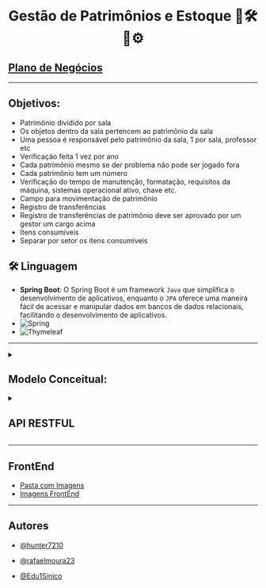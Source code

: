 <div align=center> 
  <h1> Gestão de Patrimônios e Estoque 🎯🛠🔧⚙  </h1>
</div> 

## [Plano de Negócios](https://github.com/senai-stock/stock_project/blob/main/plano%20de%20neg%C3%B3cios.txt)

---

## Objetivos:
<ul>
  <li>Patrimônio dividido por sala</li>
  <li>Os objetos dentro da sala pertencem ao patrimônio da sala</li>
  <li>Uma pessoa é responsável pelo patrimônio da sala, 1 por sala, professor etc</li>
  <li>Verificação feita 1 vez por ano</li>
  <li>Cada patrimônio mesmo se der problema não pode ser jogado fora</li>
  <li>Cada patrimônio tem um número</li>
  <li>Verificação do tempo de manutenção, formatação, requisitos da máquina, sistemas operacional ativo, chave etc.</li>
  <li>Campo para movimentação de patrimônio</li>
  <li>Registro de transferências</li>
  <li>Registro de transferências de patrimônio deve ser aprovado por um gestor um cargo acima</li>
  <li>Itens consumiveis</li>
  <li>Separar por setor os itens consumiveis</li>
</ul>

 
## 🛠 Linguagem
- **Spring Boot**: O Spring Boot é um framework `Java` que simplifica o desenvolvimento de aplicativos, enquanto o `JPA` oferece uma maneira fácil de acessar e manipular dados em bancos de dados relacionais, facilitando o desenvolvimento de aplicativos.
- ![Spring](https://img.shields.io/badge/spring-%236DB33F.svg?style=for-the-badge&logo=spring&logoColor=white)
- ![Thymeleaf](https://img.shields.io/badge/Thymeleaf-%23005C0F.svg?style=for-the-badge&logo=Thymeleaf&logoColor=white)
  

---
<details><summary>
<h2> Modelo Conceitual: </h2>
</summary>
<div align=center> 
  
![Modelo de Negócios](/image-database.png)
</div> 
</details>


<details><summary>
  
## API RESTFUL
</summary>

### Responsaveis

  Method Get:
![Get-Responsaveis](requisitions_api_images/responsaveis/get-responsaveis.png)

  Method Post:
![Modelo de Negócios](requisitions_api_images/responsaveis/post-responsaveis.png)

  Method Put:
![Modelo de Negócios](requisitions_api_images/responsaveis/put-responsaveis.png)

  Method Delete:
![Modelo de Negócios](requisitions_api_images/responsaveis/delete-responsaveis.png)

---
### Salas

  Method Get:
![Modelo de Negócios](requisitions_api_images/salas/get-salas.png)

  Method Post:
![Modelo de Negócios](requisitions_api_images/salas/post-salas.png)

  Method Put:
![Modelo de Negócios](requisitions_api_images/salas/put-salas.png)

---
### Areas

  Method Get:
![Modelo de Negócios](requisitions_api_images/areas/get-areas.png)

  Method Post:
![Modelo de Negócios](requisitions_api_images/areas/post-areas.png)

  Method Put:
![Modelo de Negócios](requisitions_api_images/areas/put-areas.png)

---
### Cargos

  Method Get:
![Modelo de Negócios](requisitions_api_images/cargos/get-cargos.png)

  Method Post:
![Modelo de Negócios](requisitions_api_images/cargos/post-cargos.png)

  Method Put:
![Modelo de Negócios](requisitions_api_images/cargos/put-cargos.png)

---
### Estoque

  Method Get:
![Modelo de Negócios](requisitions_api_images/estoque/get-estoque.png)

  Method Post:
![Modelo de Negócios](requisitions_api_images/estoque/post-estoque.png)

  Method Put:
![Modelo de Negócios](requisitions_api_images/estoque/put-estoque.png)

---
### Transferências

  Method Get:
![Modelo de Negócios](requisitions_api_images/transferencias/get-transferencias.png)

  Method Post:
![Modelo de Negócios](requisitions_api_images/transferencias/post-transferencias.png)

  Method Put:
![Modelo de Negócios](requisitions_api_images/transferencias/put-transferencias.png)

---
### Patrimônios

  Method Get:
![Modelo de Negócios](requisitions_api_images/patrimonios/get-patrimonios.png)

  Method Post:
![Modelo de Negócios](requisitions_api_images/patrimonios/post-patrimonios.png)

  Method Put:
![Modelo de Negócios](requisitions_api_images/patrimonios/put-patrimonios.png)

</details>

---

## FrontEnd 

- [Pasta com Imagens](https://github.com/senai-stock/stock_project/tree/main/front-images)
- [Imagens FrontEnd](https://github.com/senai-stock/codigo_spring/blob/FrontEnd-Edu/README.md)



---
## Autores

- [@hunter7210](https://www.github.com/hunter7210)

- [@rafaelmoura23](https://www.github.com/rafaelmoura23)

- [@Edu1Sinico](https://www.github.com/Edu1Sinico)
